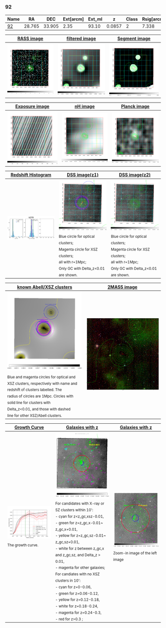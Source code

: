 <div STYLE="page-break-after: always;"></div>

### 92

|Name          |RA          |DEC      | Ext[arcm] | Ext_ml | z    | Class| Rsig[arcmin] | CRsig[c/s] | CR500[c/s] | R500[Mpc] |L500[erg/s]|F500[erg/s/cm^2]| M500[Msun]|Tx[keV]|beta|GC(XSZ,Delta_z<0.01)| GC(OPT,Delta_z<0.01)|GC|alias|
|--------------|------------|------------|---|---|-----------|--------|------|------|----|----|----|----|----|----|----|----|----|----|---|
|[92](script/92.md)     | 28.765       | 33.905       | 2.35    | 93.10   | 0.0857 | 2   | 7.338 |0.303 |0.321 |0.937 |1.053e+44 |5.768e-12 |2.539e+14 |3.908 |3.000 |Tar, |Wen, |Tar, |k270|

|[RASS image](../image/92/92_img.pdf)|[filtered image](../image/92/92_fil.pdf)|[Segment image](../image/92/92_seg.pdf)|
|-------------------|--------------------|-------------------|
| <img src="../image/92/92_img.png" width="300">  | <img src="../image/92/92_fil.png" width="300">   | <img src="../image/92/92_seg.png" width="300">  |

|[Exposure image](../image/92/92_mex.pdf)| [nH image](../image/92/92_nh.pdf)| [Planck image](../image/92/92_p.pdf)|
|-------------------|--------------------|-------------------|
|<img src="../image/92/92_mex.png" width="300">   | <img src="../image/92/92_nh.png" width="300">    | <img src="../image/92/92_p.png" width="300"> |

|[Redshift Histogram](../image/92/92_zg.pdf) | [DSS image(z1)](../image/92/92_dss_z1.pdf)      |  [DSS image(z2)](../image/92/92_dss_z2.pdf)    |
|-------------------|--------------------|-------------------|
|<img src="../image/92/92_zg.png" width="300"> |<img src="../image/92/92_dss_z1.png" width="300"> <sub><br>Blue circle for optical clusters; <br>Magenta circle for XSZ clusters; <br>all with r=1Mpc; <br>Only GC with Delta_z<0.01 are shown. </sub>| <img src="../image/92/92_dss_z2.png" width="300"><sub><br>Blue circle for optical clusters; <br>Magenta circle for XSZ clusters; <br>all with r=1Mpc; <br>Only GC with Delta_z<0.01 are shown. </sub> |

|[known Abell/XSZ clusters](../image/92/92_m.pdf) | [2MASS image](../image/92/92_2mass.pdf)      |
|-------------------|-------------------|
|<img src=../image/92/92_m.png width="300"> <sub><br>Blue and magenta circles for optical and <br>XSZ clusters, respectively with name and <br>redshift of clusters labelled. The <br>radius of circles are 1Mpc. Circles with <br>solid line for clusters with <br>Delta_z<0.01, and those with dashed <br>line for other XSZ/Abell clusters.        </sub>|<img src="../image/92/92_2mass.png" width="300">  |

|[Growth Curve](../image/92/92_gca_all.png) |[Galaxies with z](../image/92/92_opt_ned.pdf) |[Galaxies with z](../image/92/92_opt_ned_zoom.pdf) |
|-------------------|-------------------|-------------------|
| <img src="../image/92/92_gca_all.png" width="300"> <sub><br>The growth curve.</sub>| <img src=../image/92/92_opt_ned.png width="300"> <br><sub> For candidates with X-ray or SZ clusters within 10': <br> - cyan for z<z_gc,xsz-0.01, <br> - green for z=z_gc,x-0.01~ z_gc,x+0.01, <br> - yellow for z=z_gc,sz-0.01~ z_gc,sz+0.01, <br> - white for z between z_gc,x and z_gc,sz, and Delta_z > 0.01, <br> - magenta for other galaxies; <br>For candiates with no XSZ clusters in 10': <br> - cyan for z=0-0.06, <br> - green for z=0.06-0.12, <br> - yellow for z=0.12-0.18, <br> - white for z=0.18-0.24, <br> - magenta for z=0.24-0.3, <br> - red for z>0.3 ;  </sub>|<img src=../image/92/92_opt_ned_zoom.png width="300">  <br><sub> Zoom-in image of the left image</sub>|




